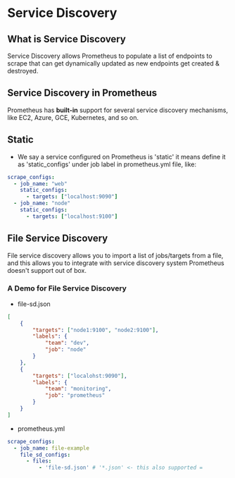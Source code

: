 # Service Discovery 

## What is Service Discovery 
Service Discovery allows Prometheus to populate a list of endpoints to scrape that can get dynamically updated as new endpoints get created & destroyed. 


## Service Discovery in Prometheus 
Prometheus has **built-in** support for several service discovery mechanisms, like EC2, Azure, GCE, Kubernetes, and so on. 


## Static 
- We say a service configured on Prometheus is 'static' it means define it as 'static_configs' under job label in prometheus.yml file, like:
```yml 
scrape_configs:
  - job_name: "web"
    static_configs:
      - targets: ["localhost:9090"]
  - job_name: "node"
    static_configs: 
      - targets: ["localhost:9100"]
```


## File Service Discovery 

File service discovery allows you to import a list of jobs/targets from a file, and this allows you to integrate with service discovery system Prometheus doesn't support out of box. 


### A Demo for File Service Discovery 
- file-sd.json 

```json 
[
    {
        "targets": ["node1:9100", "node2:9100"], 
        "labels": {
            "team": "dev",
            "job": "node"
        }
    }, 
    {
        "targets": ["localohst:9090"],
        "labels": {
            "team": "monitoring",
            "job": "prometheus"
        }
    }
]
```

- prometheus.yml 

```yml 
scrape_configs:
  - job_name: file-example
    file_sd_configs:
      - files: 
          - 'file-sd.json' # '*.json' <- this also supported =
```


